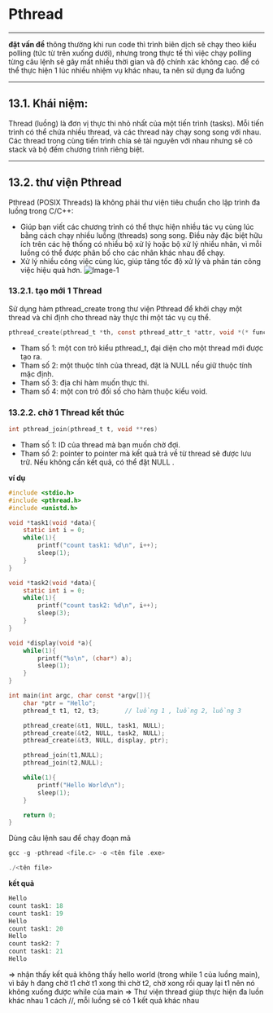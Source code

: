 # Pthread
***
**đặt vấn đề**
thông thường khi run code thì trình biên dịch sẽ chạy theo kiểu polling (tức từ trên xuống dưới), nhưng trong thực tế thì việc chạy polling từng câu lệnh sẽ gây mất nhiều thời gian và độ chính xác không cao.
để có thể thực hiện 1 lúc nhiều nhiệm vụ khác nhau, ta nên sử dụng đa luồng
***
## 13.1. Khái niệm:
Thread (luồng) là đơn vị thực thi nhỏ nhất của một tiến trình (tasks). Mỗi tiến trình có thể chứa nhiều thread, và các thread này chạy song song với nhau.
Các thread trong cùng tiến trình chia sẻ tài nguyên với nhau nhưng sẽ có stack và bộ đếm chương trình riêng biệt.
***
## 13.2. thư viện Pthread
Pthread (POSIX Threads) là không phải thư viện tiêu chuẩn cho lập trình đa luồng trong C/C++:
-	Giúp bạn viết các chương trình có thể thực hiện nhiều tác vụ cùng lúc bằng cách chạy nhiều luồng (threads) song song. Điều này đặc biệt hữu ích trên các hệ thống có nhiều bộ xử lý hoặc bộ xử lý nhiều nhân, vì mỗi luồng có thể được phân bố cho các nhân khác nhau để chạy.
-	Xử lý nhiều công việc cùng lúc, giúp tăng tốc độ xử lý và phân tán công việc hiệu quả hơn.
![Image-1](https://github.com/user-attachments/assets/7c1f0b7b-cc7e-4f92-8cb8-c5feaf736765)
### 13.2.1. tạo mới 1 Thread
Sử dụng hàm pthread_create trong thư viện Pthread để khởi chạy một thread và chỉ định cho thread này thực thi một tác vụ cụ thể.
```c
pthread_create(pthread_t *th, const pthread_attr_t *attr, void *(* func)(void *), void *arg)
```
-	Tham số 1: một con trỏ kiểu pthread_t, đại diện cho một thread mới được tạo ra.
-	Tham số 2: một thuộc tính của thread, đặt là NULL nếu giữ thuộc tính mặc định.
-	Tham số 3: địa chỉ hàm muốn thực thi.
-	Tham số 4: một con trỏ đối số cho hàm thuộc kiểu void.
### 13.2.2. chờ 1 Thread kết thúc
```c
int pthread_join(pthread_t t, void **res)
```
-	Tham số 1: ID của thread mà bạn muốn chờ đợi.
-	Tham số 2: pointer to pointer mà kết quả trả về từ thread sẽ được lưu trữ. Nếu không cần kết quả, có thể đặt NULL .

**ví dụ**
```c
#include <stdio.h>
#include <pthread.h>
#include <unistd.h>

void *task1(void *data){
    static int i = 0;
    while(1){
        printf("count task1: %d\n", i++);
        sleep(1);
    }
}

void *task2(void *data){
    static int i = 0;
    while(1){
        printf("count task2: %d\n", i++);
        sleep(3);
    }
}

void *display(void *a){
    while(1){
        printf("%s\n", (char*) a);
        sleep(1);
    }
}

int main(int argc, char const *argv[]){
    char *ptr = "Hello";
    pthread_t t1, t2, t3;       // luồng 1 , luồng 2, luồng 3

    pthread_create(&t1, NULL, task1, NULL);
    pthread_create(&t2, NULL, task2, NULL);
    pthread_create(&t3, NULL, display, ptr);

    pthread_join(t1,NULL);
    pthread_join(t2,NULL);

    while(1){
        printf("Hello World\n");
        sleep(1);
    }

    return 0;
}
```
Dùng câu lệnh sau để chạy đoạn mã
```c
gcc -g -pthread <file.c> -o <tên file .exe>

./<tên file>
```
**kết quả**
```c
Hello
count task1: 18
count task1: 19
Hello
count task1: 20
Hello
count task2: 7
count task1: 21
Hello
```
=> nhận thấy kết quả không thấy hello world (trong while 1 của luồng main), vì bây h đang chờ t1 chờ t1 xong thì chờ t2, chờ xong rồi quay lại t1 nên nó không xuống được while của main 
=> Thư viện thread giúp thực hiện đa luồn khác nhau 1 cách //, mỗi luồng sẽ có 1 kết quả khác nhau 